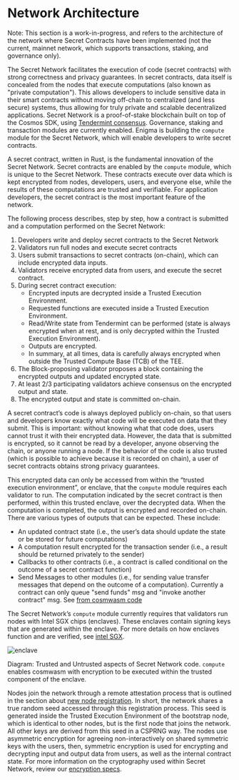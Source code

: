 # Network Architecture

Note: This section is a work-in-progress, and refers to the architecture of the network where Secret Contracts have been implemented (not the current, mainnet network, which supports transactions, staking, and governance only).

The Secret Network facilitates the execution of code (secret contracts) with strong correctness and privacy guarantees. In secret contracts, data itself is concealed from the nodes that execute computations (also known as "private computation"). This allows developers to include sensitive data in their smart contracts without moving off-chain to centralized (and less secure) systems, thus allowing for truly private and scalable decentralized applications. Secret Network is a proof-of-stake blockchain built on top of the Cosmos SDK, using [Tendermint consensus](https://docs.tendermint.com/master/introduction/what-is-tendermint.html#consensus-overview). Governance, staking and transaction modules are currently enabled. Enigma is building the `compute` module for the Secret Network, which will enable developers to write secret contracts. 

A secret contract, written in Rust, is the fundamental innovation of the Secret Network. Secret contracts are enabled by the `compute` module, which is unique to the Secret Network. These contracts execute over data which is kept encrypted from nodes, developers, users, and everyone else, while the results of these computations are trusted and verifiable. For application developers, the secret contract is the most important feature of the network.

The following process describes, step by step, how a contract is submitted and a computation performed on the Secret Network:

1. Developers write and deploy secret contracts to the Secret Network
2. Validators run full nodes and execute secret contracts
3. Users submit transactions to secret contracts (on-chain), which can include encrypted data inputs.
4. Validators receive encrypted data from users, and execute the secret contract.
5. During secret contract execution:
    - Encrypted inputs are decrypted inside a Trusted Execution Environment.
    - Requested functions are executed inside a Trusted Execution Environment. 
    - Read/Write state from Tendermint can be performed (state is always encrypted when at rest, and is only decrypted within the Trusted Execution Environment).
    - Outputs are encrypted.
    - In summary, at all times, data is carefully always encrypted when outside the Trusted Compute Base (TCB) of the TEE.
6. The Block-proposing validator proposes a block containing the encrypted outputs and updated encrypted state.
7. At least 2/3 participating validators achieve consensus on the encrypted output and state.
8. The encrypted output and state is committed on-chain.

A secret contract’s code is always deployed publicly on-chain, so that users and developers know exactly what code will be executed on data that they submit. This is important: without knowing what that code does, users cannot trust it with their encrypted data. However, the data that is submitted is encrypted, so it cannot be read by a developer, anyone observing the chain, or anyone running a node. If the behavior of the code is also trusted (which is possible to achieve because it is recorded on chain), a user of secret contracts obtains strong privacy guarantees.

This encrypted data can only be accessed from within the “trusted execution environment”, or enclave, that the `compute` module requires each validator to run. The computation indicated by the secret contract is then performed, within this trusted enclave, over the decrypted data. When the computation is completed, the output is encrypted and recorded on-chain. There are various types of outputs that can be expected. These include:

* An updated contract state (i.e., the user’s data should update the state or be stored for future computations)
* A computation result encrypted for the transaction sender (i.e., a result should be returned privately to the sender)
* Callbacks to other contracts (i.e., a contract is called conditional on the outcome of a secret contract function)
* Send Messages to other modules (i.e., for sending value transfer messages that depend on the outcome of a computation). Currently a contract can only queue "send funds" msg and "invoke another contract" msg. See [from cosmwasm code](https://github.com/enigmampc/SecretNetwork/blob/e1c25ed06a9b3abba0378bdd858bad376dd828c9/cosmwasm/src/types.rs#L99-L112)

The Secret Network’s `compute` module currently requires that validators run nodes with Intel SGX chips (enclaves). These enclaves contain signing keys that are generated within the enclave. For more details on how enclaves function and are verified, see [intel SGX](sgx.md).

![enclave](/diagrams/enclave.png)

Diagram: Trusted and Untrusted aspects of Secret Network code. `compute` enables cosmwasm with encryption to be executed within the trusted component of the enclave. 

Nodes join the network through a remote attestation process that is outlined in the section about [new node registration](/protocol/encryption-specs.md#new-node-registration). In short, the network shares a true random seed accessed through this registration process. This seed is generated inside the Trusted Execution Environment of the bootstrap node, which is identical to other nodes, but is the first node that joins the network. All other keys are derived from this seed in a CSPRNG way. The nodes use asymmetric encryption for agreeing non-interactively on shared symmetric keys with the users, then,  symmetric encryption is used for encrypting and decrypting input and output data from users, as well as the internal contract state. For more information on the cryptography used within Secret Network, review our [encryption specs](/protocol/encryption-specs.md).